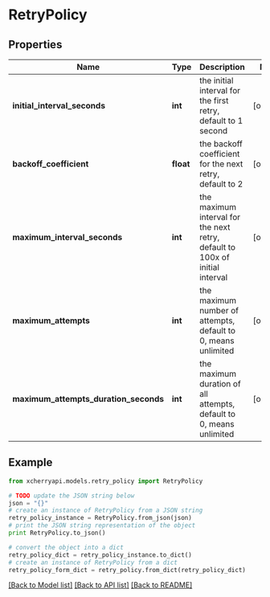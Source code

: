 # RetryPolicy


## Properties

Name | Type | Description | Notes
------------ | ------------- | ------------- | -------------
**initial_interval_seconds** | **int** | the initial interval for the first retry, default to 1 second | [optional] 
**backoff_coefficient** | **float** | the backoff coefficient for the next retry, default to 2 | [optional] 
**maximum_interval_seconds** | **int** | the maximum interval for the next retry, default to 100x of initial interval | [optional] 
**maximum_attempts** | **int** | the maximum number of attempts, default to 0, means unlimited | [optional] 
**maximum_attempts_duration_seconds** | **int** | the maximum duration of all attempts, default to 0, means unlimited | [optional] 

## Example

```python
from xcherryapi.models.retry_policy import RetryPolicy

# TODO update the JSON string below
json = "{}"
# create an instance of RetryPolicy from a JSON string
retry_policy_instance = RetryPolicy.from_json(json)
# print the JSON string representation of the object
print RetryPolicy.to_json()

# convert the object into a dict
retry_policy_dict = retry_policy_instance.to_dict()
# create an instance of RetryPolicy from a dict
retry_policy_form_dict = retry_policy.from_dict(retry_policy_dict)
```
[[Back to Model list]](../README.md#documentation-for-models) [[Back to API list]](../README.md#documentation-for-api-endpoints) [[Back to README]](../README.md)


